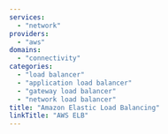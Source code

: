 ```yaml
---
services:
  - "network"
providers:
  - "aws"
domains:
  - "connectivity"
categories: 
  - "load balancer"
  - "application load balancer"
  - "gateway load balancer"
  - "network load balancer"
title: "Amazon Elastic Load Balancing"
linkTitle: "AWS ELB"
---
```


